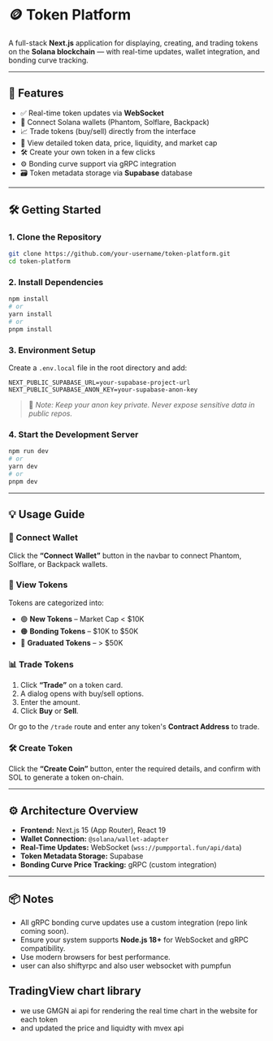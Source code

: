 
# 🪙 Token Platform

A full-stack **Next.js** application for displaying, creating, and trading tokens on the **Solana blockchain** — with real-time updates, wallet integration, and bonding curve tracking.

---

## 🚀 Features

* ✅ Real-time token updates via **WebSocket**
* 🔐 Connect Solana wallets (Phantom, Solflare, Backpack)
* 📈 Trade tokens (buy/sell) directly from the interface
* 🧠 View detailed token data, price, liquidity, and market cap
* 🛠️ Create your own token in a few clicks
* ⚙️ Bonding curve support via gRPC integration
* 🗃️ Token metadata storage via **Supabase** database

---

## 🛠️ Getting Started

### 1. Clone the Repository

```bash
git clone https://github.com/your-username/token-platform.git
cd token-platform
```

### 2. Install Dependencies

```bash
npm install
# or
yarn install
# or
pnpm install
```

### 3. Environment Setup

Create a `.env.local` file in the root directory and add:

```
NEXT_PUBLIC_SUPABASE_URL=your-supabase-project-url
NEXT_PUBLIC_SUPABASE_ANON_KEY=your-supabase-anon-key
```

> 🔐 *Note: Keep your anon key private. Never expose sensitive data in public repos.*

### 4. Start the Development Server

```bash
npm run dev
# or
yarn dev
# or
pnpm dev
```

---

## 💡 Usage Guide

### 🔌 Connect Wallet

Click the **“Connect Wallet”** button in the navbar to connect Phantom, Solflare, or Backpack wallets.

### 🧾 View Tokens

Tokens are categorized into:

* 🟢 **New Tokens** – Market Cap < \$10K
* 🟠 **Bonding Tokens** – \$10K to \$50K
* 🔵 **Graduated Tokens** – > \$50K

### 📊 Trade Tokens

1. Click **“Trade”** on a token card.
2. A dialog opens with buy/sell options.
3. Enter the amount.
4. Click **Buy** or **Sell**.

Or go to the `/trade` route and enter any token's **Contract Address** to trade.

### 🛠️ Create Token

Click the **“Create Coin”** button, enter the required details, and confirm with SOL to generate a token on-chain.

---

## ⚙️ Architecture Overview

* **Frontend:** Next.js 15 (App Router), React 19
* **Wallet Connection:** `@solana/wallet-adapter`
* **Real-Time Updates:** WebSocket (`wss://pumpportal.fun/api/data`)
* **Token Metadata Storage:** Supabase
* **Bonding Curve Price Tracking:** gRPC (custom integration)

---

## 📦 Notes

* All gRPC bonding curve updates use a custom integration (repo link coming soon).
* Ensure your system supports **Node.js 18+** for WebSocket and gRPC compatibility.
* Use modern browsers for best performance.
* user can also shiftyrpc and also user websocket with pumpfun

## TradingView chart library 
* we use GMGN ai api for rendering the real time chart in the website for each token
* and updated the price and liquidty with mvex api 
